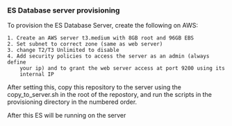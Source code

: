 ### ES Database server provisioning
To provision the ES Database Server, create the following on AWS:

    1. Create an AWS server t3.medium with 8GB root and 96GB EBS
    2. Set subnet to correct zone (same as web server)
    3. change T2/T3 Unlimited to disable
    4. Add security policies to access the server as an admin (always define
        your ip) and to grant the web server access at port 9200 using its
        internal IP

After setting this, copy this repository to the server using the
copy_to_server.sh in the root of the repostory, and run the scripts in the
provisioning directory in the numbered order.

After this ES will be running on the server
